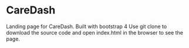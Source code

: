 # CareDash

Landing page for CareDash. 
Built with bootstrap 4
Use git clone to download the source code and open index.html in the browser to see the page. 
